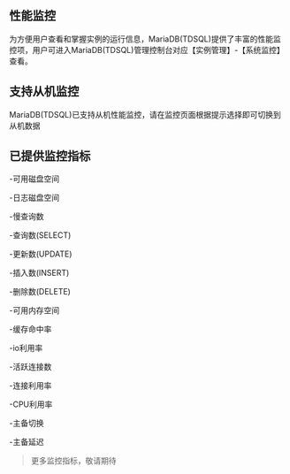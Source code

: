 ## 性能监控
为方便用户查看和掌握实例的运行信息，MariaDB(TDSQL)提供了丰富的性能监控项，用户可进入MariaDB(TDSQL)管理控制台对应【实例管理】-【系统监控】查看。

## 支持从机监控
MariaDB(TDSQL)已支持从机性能监控，请在监控页面根据提示选择即可切换到从机数据

## 已提供监控指标

-可用磁盘空间

-日志磁盘空间

-慢查询数

-查询数(SELECT)

-更新数(UPDATE)

-插入数(INSERT)

-删除数(DELETE)

-可用内存空间

-缓存命中率

-io利用率

-活跃连接数

-连接利用率

-CPU利用率

-主备切换

-主备延迟

> 更多监控指标，敬请期待